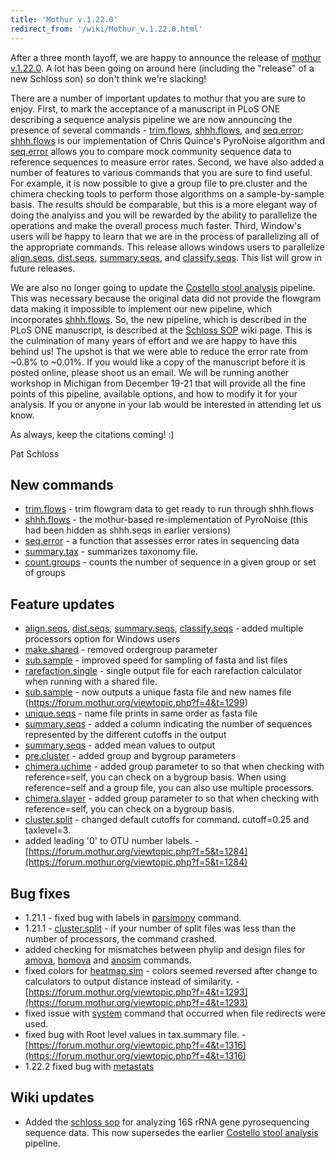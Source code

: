 ```yaml
---
title: 'Mothur v.1.22.0'
redirect_from: '/wiki/Mothur_v.1.22.0.html'
---
```

After a three month layoff, we are happy to announce the release of
[mothur v.1.22.0](mothur_v.1.22.0). A lot has been going on
around here (including the \"release\" of a new Schloss son) so don\'t
think we\'re slacking!

There are a number of important updates to mothur that you are sure to
enjoy. First, to mark the acceptance of a manuscript in PLoS ONE
describing a sequence analysis pipeline we are now announcing the
presence of several commands - [trim.flows](trim.flows),
[shhh.flows](shhh.flows), and
[seq.error](seq.error); [shhh.flows](shhh.flows)
is our implementation of Chris Quince\'s PyroNoise algorithm and
[seq.error](seq.error) allows you to compare mock community
sequence data to reference sequences to measure error rates. Second, we
have also added a number of features to various commands that you are
sure to find useful. For example, it is now possible to give a group
file to pre.cluster and the chimera checking tools to perform those
algorithms on a sample-by-sample basis. The results should be
comparable, but this is a more elegant way of doing the analyiss and you
will be rewarded by the ability to parallelize the operations and make
the overall process much faster. Third, Window\'s users will be happy to
learn that we are in the process of parallelizing all of the appropriate
commands. This release allows windows users to parallelize
[align.seqs](align.seqs), [dist.seqs](dist.seqs),
[summary.seqs](summary.seqs), and
[classify.seqs](classify.seqs). This list will grow in future
releases.

We are also no longer going to update the [Costello stool
analysis](Costello_stool_analysis) pipeline. This was
necessary because the original data did not provide the flowgram data
making it impossible to implement our new pipeline, which incorporates
[shhh.flows](shhh.flows). So, the new pipeline, which is
described in the PLoS ONE manuscript, is described at the [Schloss
SOP](Schloss_SOP) wiki page. This is the culmination of many
years of effort and we are happy to have this behind us! The upshot is
that we were able to reduce the error rate from \~0.8% to \~0.01%. If
you would like a copy of the manuscript before it is posted online,
please shoot us an email. We will be running another workshop in
Michigan from December 19-21 that will provide all the fine points of
this pipeline, available options, and how to modify it for your
analysis. If you or anyone in your lab would be interested in attending
let us know.

As always, keep the citations coming! :)

Pat Schloss

## New commands

-   [trim.flows](trim.flows) - trim flowgram data to get
    ready to run through shhh.flows
-   [shhh.flows](shhh.flows) - the mothur-based
    re-implementation of PyroNoise (this had been hidden as shhh.seqs in
    earlier versions)
-   [seq.error](seq.error) - a function that assesses error
    rates in sequencing data
-   [summary.tax](summary.tax) - summarizes taxonomy file.
-   [count.groups](count.groups) - counts the number of
    sequence in a given group or set of groups

## Feature updates

-   [align.seqs](align.seqs),
    [dist.seqs](dist.seqs),
    [summary.seqs](summary.seqs),
    [classify.seqs](classify.seqs) - added multiple
    processors option for Windows users
-   [make.shared](make.shared) - removed ordergroup parameter
-   [sub.sample](sub.sample) - improved speed for sampling of
    fasta and list files
-   [rarefaction.single](rarefaction.single) - single output
    file for each rarefaction calculator when running with a shared
    file.
-   [sub.sample](sub.sample) - now outputs a unique fasta
    file and new names file
    (https://forum.mothur.org/viewtopic.php?f=4&t=1299)
-   [unique.seqs](unique.seqs) - name file prints in same
    order as fasta file
-   [summary.seqs](summary.seqs) - added a column indicating
    the number of sequences represented by the different cutoffs in the
    output
-   [summary.seqs](summary.seqs) - added mean values to
    output
-   [pre.cluster](pre.cluster) - added group and bygroup
    parameters
-   [chimera.uchime](chimera.uchime) - added group parameter
    to so that when checking with reference=self, you can check on a
    bygroup basis. When using reference=self and a group file, you can
    also use multiple processors.
-   [chimera.slayer](chimera.slayer) - added group parameter
    to so that when checking with reference=self, you can check on a
    bygroup basis.
-   [cluster.split](cluster.split) - changed default cutoffs
    for command. cutoff=0.25 and taxlevel=3.
-   added leading \'0\' to OTU number labels. -
    [https://forum.mothur.org/viewtopic.php?f=5&t=1284](https://forum.mothur.org/viewtopic.php?f=5&t=1284)

## Bug fixes

-   1.21.1 - fixed bug with labels in [parsimony](parsimony)
    command.
-   1.21.1 - [cluster.split](cluster.split) - if your number
    of split files was less than the number of processors, the command
    crashed.
-   added checking for mismatches between phylip and design files for
    [amova](amova), [homova](homova) and
    [anosim](anosim) commands.
-   fixed colors for [heatmap.sim](heatmap.sim) - colors
    seemed reversed after change to calculators to output distance
    instead of similarity. -
    [https://forum.mothur.org/viewtopic.php?f=4&t=1293](https://forum.mothur.org/viewtopic.php?f=4&t=1293)
-   fixed issue with [system](system) command that occurred
    when file redirects were used.
-   fixed bug with Root level values in tax.summary file. -
    [https://forum.mothur.org/viewtopic.php?f=4&t=1316](https://forum.mothur.org/viewtopic.php?f=4&t=1316)
-   1.22.2 fixed bug with [metastats](metastats)

## Wiki updates

-   Added the [schloss sop](Schloss_SOP) for analyzing 16S
    rRNA gene pyrosequencing sequence data. This now supersedes the
    earlier [Costello stool
    analysis](Costello_stool_analysis) pipeline.
